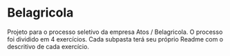 # Belagricola
Projeto para o processo seletivo da empresa Atos / Belagricola.
O processo foi dividido em 4 exercícios. Cada subpasta terá seu próprio Readme com o descritivo de cada exercício.

